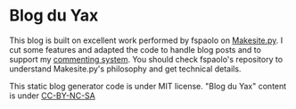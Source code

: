 # Blog du Yax

This blog is built on excellent work performed by fspaolo on [Makesite.py](https://github.com/fspaolo/makesite). 
I cut some features and adapted the code to handle blog posts and to support my [commenting system](https://github.com/kianby/stacosys). You should check fspaolo's repository to understand Makesite.py's philosophy and get technical details.   

This static blog generator code is under MIT license. 
"Blog du Yax" content is under [CC-BY-NC-SA](https://creativecommons.org/licenses/by-nc-sa/3.0)

